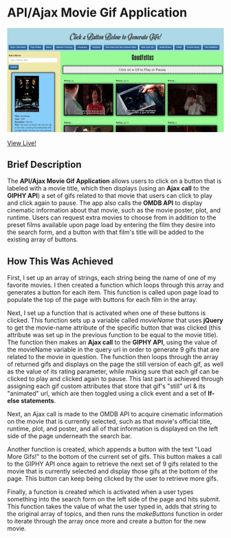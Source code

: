 # API/Ajax Movie Gif Application

![Movie Gif Application](assets/images/GiphyAppScreenshot.png)

 [View Live!](https://bereznd1.github.io/GiphyAppHomework/) 


## Brief Description

The **API/Ajax Movie Gif Application** allows users to click on a button that is labeled with a movie title, which then displays (using an **Ajax call** to the **GIPHY API**) a set of gifs related to that movie that users can click to play and click again to pause. The app also calls the **OMDB API** to display cinematic information about that movie, such as the movie poster, plot, and runtime. Users can request extra movies to choose from in addition to the preset films available upon page load by entering the film they desire into the search form, and a button with that film's title will be added to the existing array of buttons.

## How This Was Achieved

First, I set up an array of strings, each string being the name of one of my favorite movies. I then created a function which loops through this array and generates a button for each item. This function is called upon page load to populate the top of the page with buttons for each film in the array. 

Next, I set up a function that is activated when one of these buttons is clicked. This function sets up a variable called *movieName* that uses **jQuery** to get the movie-name attribute of the specific button that was clicked (this attribute was set up in the previous function to be equal to the movie title). The function then makes an **Ajax call** to the **GIPHY API**, using the value of the movieName variable in the query url in order to generate 9 gifs that are related to the movie in question. The function then loops through the array of returned gifs and displays on the page the still version of each gif, as well as the value of its rating parameter, while making sure that each gif can be clicked to play and clicked again to pause. This last part is achieved through assigning each gif custom attributes that store that gif's "still" url & its "animated" url, which are then toggled using a click event and a set of **If-else statements**. 

Next, an Ajax call is made to the OMDB API to acquire cinematic information on the movie that is currently selected, such as that movie's official title, runtime, plot, and poster, and all of that information is displayed on the left side of the page underneath the search bar. 

Another function is created, which appends a button with the text "Load More Gifs!" to the bottom of the current set of gifs. This button makes a call to the GIPHY API once again to retrieve the next set of 9 gifs related to the movie that is currently selected and display those gifs at the bottom of the page. This button can keep being clicked by the user to retrieve more gifs. 

Finally, a function is created which is activated when a user types something into the search form on the left side of the page and hits submit. This function takes the value of what the user typed in, adds that string to the original array of topics, and then runs the *makeButtons* function in order to iterate through the array once more and create a button for the new movie. 


